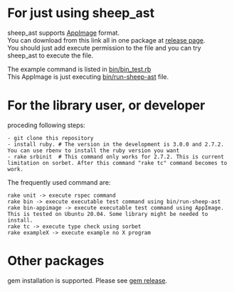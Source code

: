 # For just using sheep_ast
  
sheep_ast supports [AppImage](https://appimage.org/) format.  
You can download from this link all in one package at [release page](https://github.com/yanei11/sheep_ast/releases).  
You should just add execute permission to the file and you can try sheep_ast to execute the file.   
  
The example command is listed in [bin/bin_test.rb](https://github.com/yanei11/sheep_ast/blob/master/spec/bin/bin_test.rb)  
This AppImage is just executing [bin/run-sheep-ast](https://github.com/yanei11/sheep_ast/blob/master/bin/run-sheep-ast) file.

# For the library user, or developer

proceding following steps:

```
- git clone this repository
- install ruby. # The version in the development is 3.0.0 and 2.7.2. You can use rbenv to install the ruby version you want
- rake srbinit  # This command only works for 2.7.2. This is current limitation on sorbet. After this command "rake tc" command becomes to work.
```

The frequently used command are:

```
rake unit -> execute rspec command
rake bin -> execute executable test command using bin/run-sheep-ast
rake bin-appimage -> execute executable test command using AppImage. This is tested on Ubuntu 20.04. Some library might be needed to install.
rake tc -> execute type check using sorbet
rake exampleX -> execute example no X program
```

# Other packages

gem installation is supported. Please see [gem release](https://github.com/yanei11?tab=packages&repo_name=sheep_ast).
